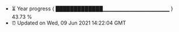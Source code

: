 - ⏳ Year progress { █████████████▁▁▁▁▁▁▁▁▁▁▁▁▁▁▁▁▁ } 43.73 %
- ⏰ Updated on Wed, 09 Jun 2021 14:22:04 GMT

